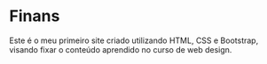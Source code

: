 # Finans
Este é o meu primeiro site criado utilizando HTML, CSS e Bootstrap, visando fixar o conteúdo aprendido no curso de web design.
